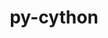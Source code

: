 ---
title: "py-cython"
layout: cache
categories: [package, v0.18.1]
meta: {"versions": ["0.29.30", "3.0.0a9"], "compilers": ["gcc@=7.3.1", "gcc@=7.5.0", "gcc@=8.4.0"], "oss": ["amzn2", "ubuntu18.04"], "platforms": ["linux"], "targets": ["aarch64", "graviton2", "x86_64", "x86_64_v3", "x86_64_v4"], "stacks": ["aws-ahug", "aws-ahug-aarch64", "aws-isc", "aws-isc-aarch64", "data-vis-sdk", "e4s", "radiuss", "root", "tutorial"], "num_specs": 11, "num_specs_by_stack": {"e4s": 3, "root": 11, "aws-isc-aarch64": 2, "aws-ahug-aarch64": 2, "tutorial": 1, "radiuss": 2, "aws-ahug": 2, "aws-isc": 2, "data-vis-sdk": 1}}
spec_details: [{"hash": "i5rgra554rnjavghnspebtio3edgu7fl", "compiler": "gcc@=7.5.0", "versions": ["0.29.30"], "os": "ubuntu18.04", "platform": "linux", "target": "x86_64", "variants": [], "stacks": ["e4s", "root"], "size": "-", "tarball": "https://binaries.spack.io/v0.18.1/build_cache/linux-ubuntu18.04-x86_64/gcc-7.5.0/py-cython-0.29.30/linux-ubuntu18.04-x86_64-gcc-7.5.0-py-cython-0.29.30-i5rgra554rnjavghnspebtio3edgu7fl.spack"}, {"hash": "u66pnbfyasyzexoidx6gu7ck2lg74xtm", "compiler": "gcc@=7.3.1", "versions": ["0.29.30"], "os": "amzn2", "platform": "linux", "target": "aarch64", "variants": [], "stacks": ["aws-isc-aarch64", "root", "aws-ahug-aarch64"], "size": "-", "tarball": "https://binaries.spack.io/v0.18.1/build_cache/linux-amzn2-aarch64/gcc-7.3.1/py-cython-0.29.30/linux-amzn2-aarch64-gcc-7.3.1-py-cython-0.29.30-u66pnbfyasyzexoidx6gu7ck2lg74xtm.spack"}, {"hash": "cknuzmmm3oddda5jl5ewicon3n37n64t", "compiler": "gcc@=7.5.0", "versions": ["3.0.0a9"], "os": "ubuntu18.04", "platform": "linux", "target": "x86_64", "variants": [], "stacks": ["e4s", "root"], "size": "-", "tarball": "https://binaries.spack.io/v0.18.1/build_cache/linux-ubuntu18.04-x86_64/gcc-7.5.0/py-cython-3.0.0a9/linux-ubuntu18.04-x86_64-gcc-7.5.0-py-cython-3.0.0a9-cknuzmmm3oddda5jl5ewicon3n37n64t.spack"}, {"hash": "mcxeao43j3mfzzdu6nfnikq7pr7wycay", "compiler": "gcc@=7.3.1", "versions": ["0.29.30"], "os": "amzn2", "platform": "linux", "target": "graviton2", "variants": [], "stacks": ["aws-isc-aarch64", "root", "aws-ahug-aarch64"], "size": "-", "tarball": "https://binaries.spack.io/v0.18.1/build_cache/linux-amzn2-graviton2/gcc-7.3.1/py-cython-0.29.30/linux-amzn2-graviton2-gcc-7.3.1-py-cython-0.29.30-mcxeao43j3mfzzdu6nfnikq7pr7wycay.spack"}, {"hash": "g4gq2y4ari6ls2cmtdyryj5xqd4bpeg4", "compiler": "gcc@=7.5.0", "versions": ["0.29.30"], "os": "ubuntu18.04", "platform": "linux", "target": "x86_64", "variants": [], "stacks": ["e4s", "root"], "size": "-", "tarball": "https://binaries.spack.io/v0.18.1/build_cache/linux-ubuntu18.04-x86_64/gcc-7.5.0/py-cython-0.29.30/linux-ubuntu18.04-x86_64-gcc-7.5.0-py-cython-0.29.30-g4gq2y4ari6ls2cmtdyryj5xqd4bpeg4.spack"}, {"hash": "rn54ymrfa7uvl3kclyrka4mg255ui2tp", "compiler": "gcc@=8.4.0", "versions": ["0.29.30"], "os": "ubuntu18.04", "platform": "linux", "target": "x86_64", "variants": [], "stacks": ["tutorial", "root"], "size": "-", "tarball": "https://binaries.spack.io/v0.18.1/build_cache/linux-ubuntu18.04-x86_64/gcc-8.4.0/py-cython-0.29.30/linux-ubuntu18.04-x86_64-gcc-8.4.0-py-cython-0.29.30-rn54ymrfa7uvl3kclyrka4mg255ui2tp.spack"}, {"hash": "qqzk5phg3cnqkfxsj2kl52rs656awxmp", "compiler": "gcc@=7.5.0", "versions": ["0.29.30"], "os": "ubuntu18.04", "platform": "linux", "target": "x86_64", "variants": [], "stacks": ["radiuss", "root"], "size": "-", "tarball": "https://binaries.spack.io/v0.18.1/build_cache/linux-ubuntu18.04-x86_64/gcc-7.5.0/py-cython-0.29.30/linux-ubuntu18.04-x86_64-gcc-7.5.0-py-cython-0.29.30-qqzk5phg3cnqkfxsj2kl52rs656awxmp.spack"}, {"hash": "kv3dkif6dwhbpji45wvovevoevkv2zkg", "compiler": "gcc@=7.3.1", "versions": ["0.29.30"], "os": "amzn2", "platform": "linux", "target": "x86_64_v3", "variants": [], "stacks": ["aws-ahug", "aws-isc", "root"], "size": "-", "tarball": "https://binaries.spack.io/v0.18.1/build_cache/linux-amzn2-x86_64_v3/gcc-7.3.1/py-cython-0.29.30/linux-amzn2-x86_64_v3-gcc-7.3.1-py-cython-0.29.30-kv3dkif6dwhbpji45wvovevoevkv2zkg.spack"}, {"hash": "j6ear5tmigl2po2wldummkre5bf4bdjw", "compiler": "gcc@=7.5.0", "versions": ["0.29.30"], "os": "ubuntu18.04", "platform": "linux", "target": "x86_64", "variants": [], "stacks": ["data-vis-sdk", "root"], "size": "-", "tarball": "https://binaries.spack.io/v0.18.1/build_cache/linux-ubuntu18.04-x86_64/gcc-7.5.0/py-cython-0.29.30/linux-ubuntu18.04-x86_64-gcc-7.5.0-py-cython-0.29.30-j6ear5tmigl2po2wldummkre5bf4bdjw.spack"}, {"hash": "plagyayegtlaff252bktn6trj5zh5h7a", "compiler": "gcc@=7.5.0", "versions": ["0.29.30"], "os": "ubuntu18.04", "platform": "linux", "target": "x86_64", "variants": [], "stacks": ["radiuss", "root"], "size": "-", "tarball": "https://binaries.spack.io/v0.18.1/build_cache/linux-ubuntu18.04-x86_64/gcc-7.5.0/py-cython-0.29.30/linux-ubuntu18.04-x86_64-gcc-7.5.0-py-cython-0.29.30-plagyayegtlaff252bktn6trj5zh5h7a.spack"}, {"hash": "snocxfh3ml5jtxchwlagfqroa4hoydsy", "compiler": "gcc@=7.3.1", "versions": ["0.29.30"], "os": "amzn2", "platform": "linux", "target": "x86_64_v4", "variants": [], "stacks": ["aws-ahug", "aws-isc", "root"], "size": "-", "tarball": "https://binaries.spack.io/v0.18.1/build_cache/linux-amzn2-x86_64_v4/gcc-7.3.1/py-cython-0.29.30/linux-amzn2-x86_64_v4-gcc-7.3.1-py-cython-0.29.30-snocxfh3ml5jtxchwlagfqroa4hoydsy.spack"}]
---